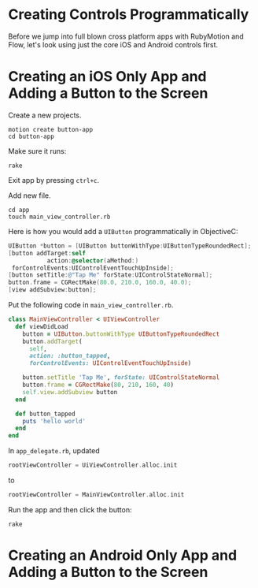 # Creating Controls Programmatically #

Before we jump into full blown cross platform apps with RubyMotion and
Flow, let's look using just the core iOS and Android controls first.

# Creating an iOS Only App and Adding a Button to the Screen #

Create a new projects.

```shell
motion create button-app
cd button-app
```

Make sure it runs:

```shell
rake
```

Exit app by pressing `ctrl+c`.

Add new file.

```shell
cd app
touch main_view_controller.rb
```

Here is how you would add a `UIButton` programmatically in ObjectiveC:

```objective-c
UIButton *button = [UIButton buttonWithType:UIButtonTypeRoundedRect];
[button addTarget:self
           action:@selector(aMethod:)
 forControlEvents:UIControlEventTouchUpInside];
[button setTitle:@"Tap Me" forState:UIControlStateNormal];
button.frame = CGRectMake(80.0, 210.0, 160.0, 40.0);
[view addSubview:button];
```

Put the following code in `main_view_controller.rb`.

```ruby
class MainViewController < UIViewController
  def viewDidLoad
    button = UIButton.buttonWithType UIButtonTypeRoundedRect
    button.addTarget(
      self,
      action: :button_tapped,
      forControlEvents: UIControlEventTouchUpInside)

    button.setTitle 'Tap Me', forState: UIControlStateNormal
    button.frame = CGRectMake(80, 210, 160, 40)
    self.view.addSubview button
  end

  def button_tapped
    puts 'hello world'
  end
end
```

In `app_delegate.rb`, updated

```objective-c
rootViewController = UiViewController.alloc.init
```

to

```objective-c
rootViewController = MainViewController.alloc.init
```

Run the app and then click the button:

```shell
rake
```

# Creating an Android Only App and Adding a Button to the Screen #
